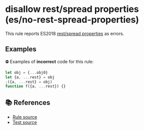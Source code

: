 # disallow rest/spread properties (es/no-rest-spread-properties)

This rule reports ES2018 [rest/spread properties](https://github.com/tc39/proposal-object-rest-spread#readme) as errors.

## Examples

⛔ Examples of **incorrect** code for this rule:

```js
let obj = {...obj0}
let {a, ...rest} = obj
;({a, ...rest} = obj)
function f({a, ...rest}) {}
```

## 📚 References

- [Rule source](../../lib/rules/no-rest-spread-properties.js)
- [Test source](../../tests/lib/rules/no-rest-spread-properties.js)
